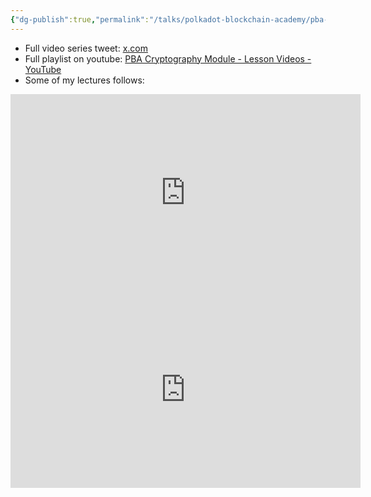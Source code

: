 ```yaml
---
{"dg-publish":true,"permalink":"/talks/polkadot-blockchain-academy/pba-4-hong-kong/","created":"2024-06-27T17:30:02.063+01:00","updated":"2024-07-03T16:45:18.250+01:00"}
---
```


- Full video series tweet: [x.com](https://x.com/AcademyPolkadot/status/1805278082581811425)
- Full playlist on youtube: [PBA Cryptography Module - Lesson Videos - YouTube](https://www.youtube.com/playlist?list=PL-w_i5kwVqblgwQfXbR-n8pC1QE1IaxBZ)
- Some of my lectures follows: 

<iframe width="560" height="315" src="https://www.youtube.com/embed/videoseries?si=J0VF6BL1ZYtQSdSV&amp;list=PL-w_i5kwVqbkRmfDn5nzeuU1S_FFW8dDg" title="YouTube video player" frameborder="0" allow="accelerometer; autoplay; clipboard-write; encrypted-media; gyroscope; picture-in-picture; web-share" referrerpolicy="strict-origin-when-cross-origin" allowfullscreen></iframe>

<iframe width="560" height="315" src="https://www.youtube.com/embed/y8ZnmM555UY?si=awZUSFc86ckk1sHS" title="YouTube video player" frameborder="0" allow="accelerometer; autoplay; clipboard-write; encrypted-media; gyroscope; picture-in-picture; web-share" referrerpolicy="strict-origin-when-cross-origin" allowfullscreen></iframe>

